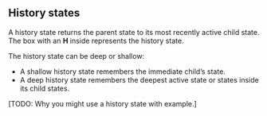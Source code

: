 ## History states

A history state returns the parent state to its most recently active child state. The box with an **H** inside represents the history state.

The history state can be deep or shallow:

- A shallow history state remembers the immediate child’s state.
- A deep history state remembers the deepest active state or states inside its child states.

[TODO: Why you might use a history state with example.]